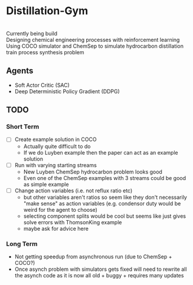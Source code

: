 # Distillation-Gym
<br>
Currently being build
<br>
Designing chemical engineering processes with reinforcement learning
<br>
Using COCO simulator and ChemSep to simulate hydrocarbon distillation train process synthesis problem
<br>

## Agents
  - Soft Actor Critic (SAC)
  - Deep Deterministic Policy Gradient (DDPG)
    
## TODO
### Short Term
  - [ ] Create example solution in COCO
    - Actually quite difficult to do
    - If we do Luyben example then the paper can act as an example solution
  - [ ] Run with varying starting streams
    - New Luyben ChemSep hydrocarbon problem looks good
    - Even one of the ChemSep examples with 3 streams could be good as simple example
  - [ ] Change action variables (i.e. not reflux ratio etc)
    - but other variables aren't ratios so seem like they don't necessarily "make sense" as action variables (e.g. condensor duty would be weird for the agent to choose)
    - selecting component splits would be cool but seems like just gives solve errors with ThomsonKing example
    - maybe ask for advice here

### Long Term
  - Not getting speedup from asynchronous run (due to ChemSep + COCO?) 
  - Once asynch problem with simulators gets fixed will need to rewrite all the asynch code as it is now all old + buggy + requires many updates
 
 

